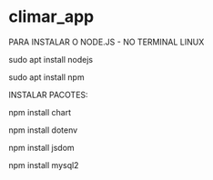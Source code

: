 # climar_app


PARA INSTALAR O NODE.JS - NO TERMINAL LINUX

sudo apt install nodejs

sudo apt install npm


INSTALAR PACOTES:

npm install chart

npm install dotenv

npm install jsdom 

npm install mysql2
